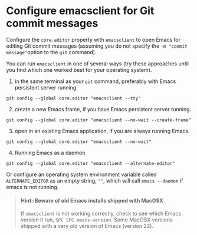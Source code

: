 # Configure emacsclient for Git commit messages
Configure the `core.editor` property with `emacsclient` to open Emacs for editing Git commit messages (assuming you do not specify the `-m "commit message"`option to the `git` command).

You can run `emacsclient` in one of several ways (try these approaches until you find which one worked best for your operating system).

1) in the same terminal as your `git` command, preferably with Emacs persistent server running.

```shell
git config --global core.editor "emacsclient --tty"
```

2) create a new Emacs frame, if you have Emacs persistent server running.

```shell
git config --global core.editor "emacsclient --no-wait --create-frame"
```

3) open in an existing Emacs application, if you are always running Emacs.

```shell
git config --global core.editor "emacsclient --no-wait"
```

4) Running Emacs as a daemon

```shell
git config --global core.editor "emacsclient --alternate-editor"
```

Or configure an operating system environment variable called `ALTERNATE_EDITOR` as an empty string, `""`, which will call `emacs --daemon` if emacs is not running.


> #### Hint::Beware of old Emacs installs shipped with MacOSX
> If `emacsclient` is not working correctly, check to see which Emacs version it run, `SPC SPC emacs-version`.  Some MacOSX versions shipped with a very old version of Emacs (version 22).
